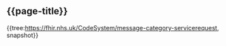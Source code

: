 ## {{page-title}}

{{tree:https://fhir.nhs.uk/CodeSystem/message-category-servicerequest, snapshot}}